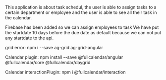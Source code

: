 This application is about task schedul, the user is able to assign tasks to a certain department or employee and the user is able to see all their task in the calendar.

Firebase has been added so we can assign employees to task
We have put the startdate 10 days before the due date as default because
we can not put any startdate to the api.


grid error: 
 npm i --save ag-grid ag-grid-angular
 
Calendar plugin: npm install --save @fullcalendar/angular @fullcalendar/core @fullcalendar/daygrid

Calendar interactionPlugin: npm i @fullcalendar/interaction
